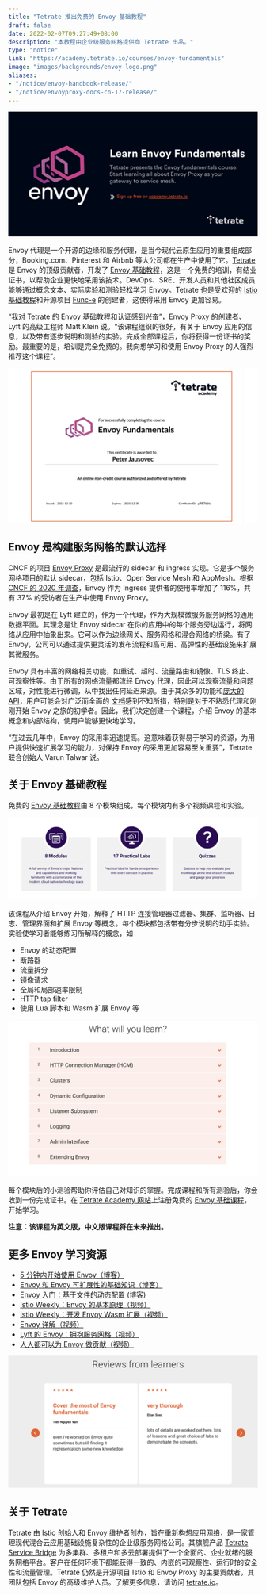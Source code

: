 ```yaml
---
title: "Tetrate 推出免费的 Envoy 基础教程"
draft: false
date: 2022-02-07T09:27:49+08:00
description: "本教程由企业级服务网格提供商 Tetrate 出品。"
type: "notice"
link: "https://academy.tetrate.io/courses/envoy-fundamentals"
image: "images/backgrounds/envoy-logo.png"
aliases:
- "/notice/envoy-handbook-release/"
- "/notice/envoyproxy-docs-cn-17-release/"
---
```


![Envoy 基础教程](008i3skNly1gz4q1qdqvuj30xc0goq4h.jpg)

Envoy 代理是一个开源的边缘和服务代理，是当今现代云原生应用的重要组成部分，Booking.com、Pinterest 和 Airbnb 等大公司都在生产中使用了它。[Tetrate](https://www.tetrate.io/) 是 Envoy 的顶级贡献者，开发了 [Envoy 基础教程](https://academy.tetrate.io/courses/envoy-fundamentals)，这是一个免费的培训，有结业证书，以帮助企业更快地采用该技术。DevOps、SRE、开发人员和其他社区成员能够通过概念文本、实际实验和测验轻松学习 Envoy。Tetrate 也是受欢迎的 [Istio 基础教程](http://academy.tetrate.io/)和开源项目 [Func-e](https://www.func-e.io/) 的创建者，这使得采用 Envoy 更加容易。

“我对 Tetrate 的 Envoy 基础教程和认证感到兴奋”，Envoy Proxy 的创建者、Lyft 的高级工程师 Matt Klein 说。“该课程组织的很好，有关于 Envoy 应用的信息，以及带有逐步说明和测验的实验。完成全部课程后，你将获得一份证书的奖励。最重要的是，培训是完全免费的。我向想学习和使用 Envoy Proxy 的人强烈推荐这个课程”。

![Envoy 基础教程结业证书](008i3skNly1gz4q1qx3ruj318g0ro76d.jpg)

## Envoy 是构建服务网格的默认选择

CNCF 的项目 [Envoy Proxy](https://www.envoyproxy.io/) 是最流行的 sidecar 和 ingress 实现。它是多个服务网格项目的默认 sidecar，包括 Istio、Open Service Mesh 和 AppMesh。根据 [CNCF 的 2020 年调查](https://www.cncf.io/wp-content/uploads/2020/11/CNCF_Survey_Report_2020.pdf)，Envoy 作为 Ingress 提供者的使用率增加了 116%，共有 37% 的受访者在生产中使用 Envoy Proxy。

Envoy 最初是在 Lyft 建立的，作为一个代理，作为大规模微服务服务网格的通用数据平面。其理念是让 Envoy sidecar 在你的应用中的每个服务旁边运行，将网络从应用中抽象出来。它可以作为边缘网关、服务网格和混合网络的桥梁。有了 Envoy，公司可以通过提供更灵活的发布流程和高可用、高弹性的基础设施来扩展其微服务。

Envoy 具有丰富的网络相关功能，如重试、超时、流量路由和镜像、TLS 终止、可观察性等。由于所有的网络流量都流经 Envoy 代理，因此可以观察流量和问题区域，对性能进行微调，从中找出任何延迟来源。由于其众多的功能和[庞大的 API](https://www.envoyproxy.io/docs/envoy/latest/api-v3/api)，用户可能会对广泛而全面的 [文档](https://www.envoyproxy.io/docs/envoy/latest/start/start)感到不知所措，特别是对于不熟悉代理和刚刚开始 Envoy 之旅的初学者。因此，我们决定创建一个课程，介绍 Envoy 的基本概念和内部结构，使用户能够更快地学习。

“在过去几年中，Envoy 的采用率迅速提高。这意味着获得易于学习的资源，为用户提供快速扩展学习的能力，对保持 Envoy 的采用更加容易至关重要”，Tetrate 联合创始人 Varun Talwar 说。

## 关于 Envoy 基础教程

免费的 [Envoy 基础教程](https://academy.tetrate.io/courses/envoy-fundamentals)由 8 个模块组成，每个模块内有多个视频课程和实验。

![Envoy 基础教程中的模块](008i3skNly1gz4q1s9j87j318g0etdhp.jpg) 

该课程从介绍 Envoy 开始，解释了 HTTP 连接管理器过滤器、集群、监听器、日志、管理界面和扩展 Envoy 等概念。每个模块都包括带有分步说明的动手实验。实验使学习者能够练习所解释的概念，如

- Envoy 的动态配置
- 断路器
- 流量拆分
- 镜像请求
- 全局和局部速率限制
- HTTP tap filter
- 使用 Lua 脚本和 Wasm 扩展 Envoy 等

![Envoy 基础教程课程大纲](008i3skNly1gz4q1rrhcij318g0rwtaq.jpg) 

每个模块后的小测验帮助你评估自己对知识的掌握。完成课程和所有测验后，你会收到一份完成证书。在 [Tetrate Academy 网站](https://academy.tetrate.io/)上注册免费的 [Envoy 基础课程](https://academy.tetrate.io/courses/envoy-fundamentals)，开始学习。

**注意：该课程为英文版，中文版课程将在未来推出。**

## 更多 Envoy 学习资源

- [5 分钟内开始使用 Envoy（博客）](https://www.tetrate.io/blog/get-started-with-envoy-in-5-minutes/)
- [Envoy 和 Envoy 可扩展性的基础知识（博客）](https://www.tetrate.io/blog/the-basics-of-envoy-and-envoy-extensibility/)
- [Envoy 入门：基于文件的动态配置 (博客)](https://www.tetrate.io/blog/envoy-101-file-based-dynamic-configurations/)
- [Istio Weekly：Envoy 的基本原理（视频）](https://www.youtube.com/watch?v=f0QEHEm9ERc)
- [Istio Weekly：开发 Envoy Wasm 扩展（视频）](https://www.youtube.com/watch?v=JIq8wujlG9s&t=2s)
- [Envoy 详解（视频）](https://www.youtube.com/watch?v=spzfupads2o)
- [Lyft 的 Envoy：拥抱服务网格（视频）](https://www.youtube.com/watch?v=55yi4MMVBi4&t=0s)
- [人人都可以为 Envoy 做贡献（视频）](https://www.youtube.com/watch?v=mJAYHHKmLhU&t=0s)

![学员反馈](008i3skNly1gz4q1r9yr4j318g0nhtav.jpg)

## 关于 Tetrate

Tetrate 由 Istio 创始人和 Envoy 维护者创办，旨在重新构想应用网络，是一家管理现代混合云应用基础设施复杂性的企业级服务网格公司。其旗舰产品 [Tetrate Service Bridge](https://tetrate.io/tetrate-service-bridge) 为多集群、多租户和多云部署提供了一个全面的、企业就绪的服务网格平台。客户在任何环境下都能获得一致的、内嵌的可观察性、运行时的安全性和流量管理。Tetrate 仍然是开源项目 Istio 和 Envoy Proxy 的主要贡献者，其团队包括 Envoy 的高级维护人员。了解更多信息，请访问 [tetrate.io](https://tetrate.io/)。

